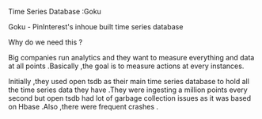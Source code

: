Time Series Database :Goku

Goku - PinInterest's inhoue built time series database 

Why do we need this ?

Big companies run analytics and they want to measure everything and data at all points .Basically ,the goal is to measure actions at every instances.

Initially ,they used open tsdb as their main time series database to hold all the time series data they have .They were ingesting a million points every second but open tsdb had lot of garbage collection issues as it was based on Hbase .Also ,there were frequent crashes .

